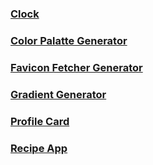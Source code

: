 <h3><a href="https://preetirajclockproject.netlify.app/">Clock</a></h3>
<h3><a href="https://randomcolorgeneratorpreetiraj.netlify.app/">Color Palatte Generator</a></h3>
<h3><a href="https://favicongeneratorpreetiraj.netlify.app/">Favicon Fetcher Generator</a></h3>
<h3><a href="https://gradientgeneratorpreetiraj.netlify.app/">Gradient Generator</a></h3>
<h3><a href="https://musical-fairy-31b4c1.netlify.app/">Profile Card</a></h3>
<h3><a href="http://127.0.0.1:5500/30dayofJavascript/Recipe%20App/index.html">Recipe App</a></h3>